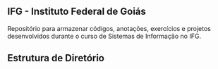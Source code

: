 ## IFG - Instituto Federal de Goiás

Repositório para armazenar códigos, anotações, exercícios e projetos desenvolvidos durante o curso de Sistemas de Informação no IFG.

## Estrutura de Diretório